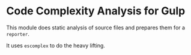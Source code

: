 # Code Complexity Analysis for Gulp

This module does static analysis of source files and prepares them for a `reporter`.

It uses `escomplex` to do the heavy lifting.